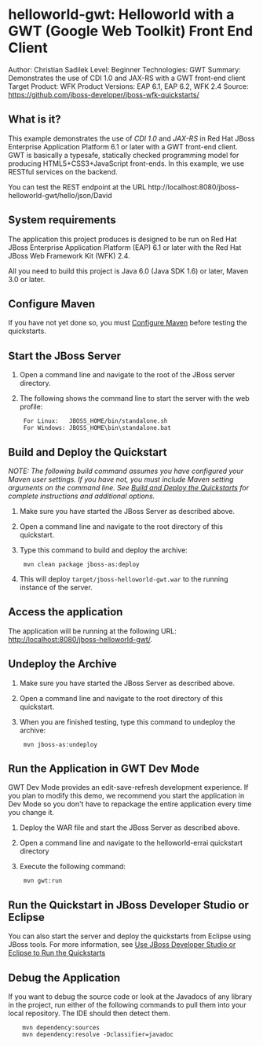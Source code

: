 helloworld-gwt: Helloworld with a GWT (Google Web Toolkit) Front End Client
===========================================================================
Author: Christian Sadilek 
Level: Beginner
Technologies: GWT
Summary: Demonstrates the use of CDI 1.0 and JAX-RS with a GWT front-end client
Target Product: WFK
Product Versions: EAP 6.1, EAP 6.2, WFK 2.4
Source: <https://github.com/jboss-developer/jboss-wfk-quickstarts/>

What is it?
-----------

This example demonstrates the use of *CDI 1.0* and *JAX-RS* in Red Hat JBoss Enterprise Application Platform 6.1 or later with a GWT front-end client.
GWT is basically a typesafe, statically checked programming model for producing HTML5+CSS3+JavaScript front-ends. In this example, we use RESTful services on the backend.

You can test the REST endpoint at the URL http://localhost:8080/jboss-helloworld-gwt/hello/json/David

System requirements
-------------------

The application this project produces is designed to be run on Red Hat JBoss Enterprise Application Platform (EAP) 6.1 or later with the  Red Hat JBoss Web Framework Kit (WFK) 2.4.

All you need to build this project is Java 6.0 (Java SDK 1.6) or later, Maven 3.0 or later.

 
Configure Maven
---------------

If you have not yet done so, you must [Configure Maven](../README.md#configure-maven) before testing the quickstarts.


Start the JBoss Server
-------------------------

1. Open a command line and navigate to the root of the JBoss server directory.
2. The following shows the command line to start the server with the web profile:

        For Linux:   JBOSS_HOME/bin/standalone.sh
        For Windows: JBOSS_HOME\bin\standalone.bat

 
Build and Deploy the Quickstart
-------------------------

_NOTE: The following build command assumes you have configured your Maven user settings. If you have not, you must include Maven setting arguments on the command line. See [Build and Deploy the Quickstarts](../README.md#build-and-deploy-the-quickstarts) for complete instructions and additional options._

1. Make sure you have started the JBoss Server as described above.
2. Open a command line and navigate to the root directory of this quickstart.
3. Type this command to build and deploy the archive:

        mvn clean package jboss-as:deploy

4. This will deploy `target/jboss-helloworld-gwt.war` to the running instance of the server.


Access the application 
---------------------

The application will be running at the following URL:  <http://localhost:8080/jboss-helloworld-gwt/>.


Undeploy the Archive
--------------------

1. Make sure you have started the JBoss Server as described above.
2. Open a command line and navigate to the root directory of this quickstart.
3. When you are finished testing, type this command to undeploy the archive:

        mvn jboss-as:undeploy


Run the Application in GWT Dev Mode
---------------------------------------

GWT Dev Mode provides an edit-save-refresh development experience. If you plan to modify this demo, we recommend you start the application in Dev Mode so you don't have to repackage the entire application every time you change it.

1. Deploy the WAR file and start the JBoss Server as described above.
2. Open a command line and navigate to the helloworld-errai quickstart directory
3. Execute the following command:

        mvn gwt:run


Run the Quickstart in JBoss Developer Studio or Eclipse
-------------------------------------
You can also start the server and deploy the quickstarts from Eclipse using JBoss tools. For more information, see [Use JBoss Developer Studio or Eclipse to Run the Quickstarts](../README.md#use-jboss-developer-studio-or-eclipse-to-run-the-quickstarts) 


Debug the Application
------------------------------------

If you want to debug the source code or look at the Javadocs of any library in the project, run either of the following commands to pull them into your local repository. The IDE should then detect them.

        mvn dependency:sources
        mvn dependency:resolve -Dclassifier=javadoc

